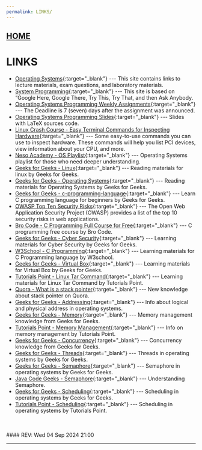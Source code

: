 ```yaml
---
permalink: LINKS/
---
```


## [HOME](../)

# LINKS

* [Operating Systems](https://os.vlsm.org/){:target="_blank"} ---
  This site contains links to lecture materials, exam questions, and laboratory materials.
* [System Programming](https://sp.vlsm.org/){:target="_blank"} ---
  This site is based on “Google Here, Google There, Try This, Try That, and then Ask Anybody.
* [Operating Systems Programming Weekly Assignments](https://demos.vlsm.org/){:target="_blank"} ---
  The Deadline is 7 (seven) days after the assignment was announced.
* [Operating Systems Programming Slides](https://docos.vlsm.org/){:target="_blank"} ---
  Slides with LaTeX sources code.
* [Linux Crash Course - Easy Terminal Commands for Inspecting Hardware](https://youtu.be/oGyJr-iUwt8?si=59V2boc0XfmlFekg){:target="_blank"} ---
Some easy-to-use commands you can use to inspect hardware. 
These commands will help you list PCI devices, view information about your CPU, and more.
* [Neso Academy - OS Playlist](https://www.youtube.com/watch?v=vBURTt97EkA&list=PLBlnK6fEyqRiVhbXDGLXDk_OQAeuVcp2O){:target="_blank"} --- Operating Systems playlist for those who need deeper understanding.
* [Geeks for Geeks - Linux](https://www.geeksforgeeks.org/introduction-to-linux-operating-system/){:target="_blank"} --- Reading materials for linux by Geeks for Geeks. 
* [Geeks for Geeks - Operating Systems](https://www.geeksforgeeks.org/operating-systems/){:target="_blank"} ---
  Reading materials for Operating Systems by Geeks for Geeks.
* [Geeks for Geeks - c-programming-language](https://www.geeksforgeeks.org/c-programming-language/){:target="_blank"} --- Learn C programming language for beginners by Geeks for Geeks.
* [OWASP Top Ten Security Risks](https://owasp.org/www-project-top-ten/){:target="_blank"} --- The Open Web Application Security Project (OWASP) provides a list of the top 10 security risks in web applications.
* [Bro Code - C Programming Full Course for Free](https://www.youtube.com/watch?v=87SH2Cn0s9A
){:target="_blank"} --- C programming free course by Bro Code.
* [Geeks for Geeks - Cyber Security](https://www.geeksforgeeks.org/cyber-security-tutorial/){:target="_blank"} ---
  Learning materials for Cyber Security by Geeks for Geeks.
* [W3School - C Programming](https://www.w3schools.com/c/){:target="_blank"} --- Learning materials for C Programming language by W3school.
* [Geeks for Geeks - Virtual Box](https://www.geeksforgeeks.org/what-is-virtualbox/){:target="_blank"} ---
  Learning materials for Virtual Box by Geeks for Geeks.
* [Tutorials Point - Linux Tar Command](https://www.tutorialspoint.com/linux-tar-command){:target="_blank"} ---
  Learning materials for Linux Tar Command by Tutorials Point.
* [Quora - What is a stack pointer](https://www.quora.com/What-is-a-stack-pointer-in-an-operating-system){:target="_blank"} --- New knowledge about stack pointer on Quora.
* [Geeks for Geeks - Addressing](https://www.geeksforgeeks.org/logical-and-physical-address-in-operating-system/){:target="_blank"} --- Info about logical and physical address in operating systems.
* [Geeks for Geeks - Memory](https://www.geeksforgeeks.org/memory-management-in-operating-system/){:target="_blank"} --- Memory management knowledge from Geeks for Geeks.
* [Tutorials Point - Memory Management](https://www.tutorialspoint.com/operating_system/os_memory_management.htm){:target="_blank"} --- Info on memory management by Tutorials Point.
* [Geeks for Geeks - Concurrency](https://www.geeksforgeeks.org/concurrency-in-operating-system/){:target="_blank"} --- Concurrency knowledge from Geeks for Geeks.
* [Geeks for Geeks - Threads](https://www.geeksforgeeks.org/thread-in-operating-system/){:target="_blank"} --- Threads in operating systems by Geeks for Geeks.
* [Geeks for Geeks - Semaphore](https://www.geeksforgeeks.org/semaphores-in-process-synchronization/){:target="_blank"} --- Semaphore in operating systems by Geeks for Geeks.
* [Java Code Geeks - Semaphore](https://www.javacodegeeks.com/2023/08/understanding-semaphores-synchronizing-your-code-like-a-pro.html){:target="_blank"} --- Understanding Semaphore.
* [Geeks for Geeks - Scheduling](https://www.geeksforgeeks.org/cpu-scheduling-in-operating-systems/){:target="_blank"} --- Scheduling in operating systems by Geeks for Geeks.
* [Tutorials Point - Scheduling](https://www.tutorialspoint.com/operating_system/os_process_scheduling.htm){:target="_blank"} --- Scheduling in operating systems by Tutorials Point.

<br>
<br>
#### REV: Wed 04 Sep 2024 21:00
<hr>
